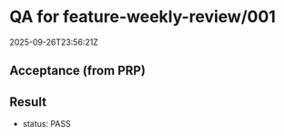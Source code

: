 # QA for feature-weekly-review/001
2025-09-26T23:56:21Z
## Acceptance (from PRP)
## Result
- status: PASS
